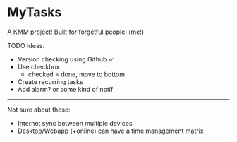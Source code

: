 # MyTasks
A KMM project! Built for forgetful people! (me!)

TODO Ideas:
- Version checking using Github ✓
- Use checkbox
  - checked = done, move to bottom
- Create recurring tasks
- Add alarm? or some kind of notif

---
Not sure about these:
- Internet sync between multiple devices
- Desktop/Webapp (+online) can have a time management matrix
